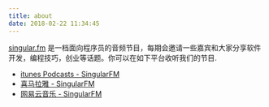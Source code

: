 ```yaml
---
title: about
date: 2018-02-22 11:34:45
---
```


[singular.fm](https://singular.fm) 是一档面向程序员的音频节目，每期会邀请一些嘉宾和大家分享软件开发，编程技巧，创业等话题。你可以在如下平台收听我们的节目.

* [itunes Podcasts - SingularFM](https://itunes.apple.com/fm/podcast/singularfm/id1351627457?mt=2%20#iTunes)
* [喜马拉雅 - SingularFM](http://www.ximalaya.com/4051526/album/13296530/)
* [网易云音乐 - SingularFM](http://music.163.com/#/radio/526683830?userid=1379626121)
